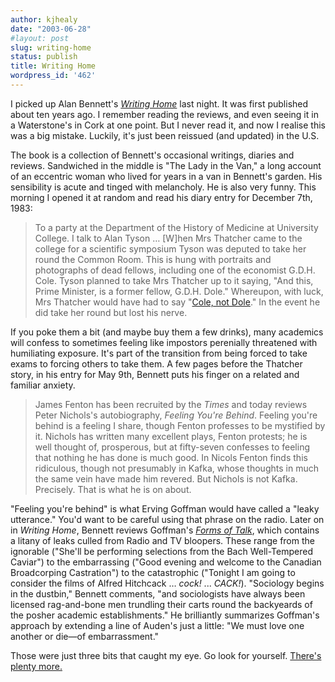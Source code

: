 ```yaml
---
author: kjhealy
date: "2003-06-28"
#layout: post
slug: writing-home
status: publish
title: Writing Home
wordpress_id: '462'
---
```


I picked up Alan Bennett's [*Writing Home*](http://www.amazon.com/exec/obidos/ASIN/0312422571/kieranhealysw-20/ref=nosim/) last night. It was first published about ten years ago. I remember reading the reviews, and even seeing it in a Waterstone's in Cork at one point. But I never read it, and now I realise this was a big mistake. Luckily, it's just been reissued (and updated) in the U.S.

The book is a collection of Bennett's occasional writings, diaries and reviews. Sandwiched in the middle is "The Lady in the Van," a long account of an eccentric woman who lived for years in a van in Bennett's garden. His sensibility is acute and tinged with melancholy. He is also very funny. This morning I opened it at random and read his diary entry for December 7th, 1983:

> To a party at the Department of the History of Medicine at University College. I talk to Alan Tyson … [W]hen Mrs Thatcher came to the college for a scientific symposium Tyson was deputed to take her round the Common Room. This is hung with portraits and photographs of dead fellows, including one of the economist G.D.H. Cole. Tyson planned to take Mrs Thatcher up to it saying, "And this, Prime Minister, is a former fellow, G.D.H. Dole." Whereupon, with luck, Mrs Thatcher would have had to say "[Cole, not Dole](http://www.metroactive.com/papers/metro/05.29.97/brassed-off-9722.html)." In the event he did take her round but lost his nerve.

If you poke them a bit (and maybe buy them a few drinks), many academics will confess to sometimes feeling like impostors perenially threatened with humiliating exposure. It's part of the transition from being forced to take exams to forcing others to take them. A few pages before the Thatcher story, in his entry for May 9th, Bennett puts his finger on a related and familiar anxiety.

> James Fenton has been recruited by the *Times* and today reviews Peter Nichols's autobiography, *Feeling You're Behind*. Feeling you're behind is a feeling I share, though Fenton professes to be mystified by it. Nichols has written many excellent plays, Fenton protests; he is well thought of, prosperous, but at fifty-seven confesses to feeling that nothing he has done is much good. In Nicols Fenton finds this ridiculous, though not presumably in Kafka, whose thoughts in much the same vein have made him revered. But Nichols is not Kafka. Precisely. That is what he is on about.

"Feeling you're behind" is what Erving Goffman would have called a "leaky utterance." You'd want to be careful using that phrase on the radio. Later on in *Writing Home*, Bennett reviews Goffman's [*Forms of Talk*](http://www.amazon.com/exec/obidos/ASIN/081221112X/kieranhealysw-20/ref=nosim/), which contains a litany of leaks culled from Radio and TV bloopers. These range from the ignorable ("She'll be performing selections from the Bach Well-Tempered Caviar") to the embarrassing ("Good evening and welcome to the Canadian Broadcorping Castration") to the catastrophic ("Tonight I am going to consider the films of Alfred Hitchcack … *cock!* ... *CACK!*). "Sociology begins in the dustbin," Bennett comments, "and sociologists have always been licensed rag-and-bone men trundling their carts round the backyeards of the posher academic establishments." He brilliantly summarizes Goffman's approach by extending a line of Auden's just a little: "We must love one another or die—of embarrassment."

Those were just three bits that caught my eye. Go look for yourself. [There's plenty more.](http://www.amazon.com/exec/obidos/ASIN/0312422571/kieranhealysw-20/ref=nosim/)
